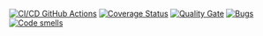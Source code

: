 [![CI/CD GitHub Actions](https://github.com/seekerk/gtest/actions/workflows/test-action.yml/badge.svg)](https://github.com/UnVeh/Gtest/github/workflows/build.yml)
[![Coverage Status](https://coveralls.io/repos/github/UnVeh/Gtest/badge.svg?branch=master)](https://coveralls.io/github/UnVeh/Gtest?branch=master)
[![Quality Gate](https://sonarcloud.io/api/project_badges/measure?project=seekerk_gtest&metric=alert_status)](https://sonarcloud.io/dashboard?id=seekerk_gtest)
[![Bugs](https://sonarcloud.io/api/project_badges/measure?project=seekerk_ctest&metric=bugs)](https://sonarcloud.io/summary/new_code?id=seekerk_ctest)
[![Code smells](https://sonarcloud.io/api/project_badges/measure?project=seekerk_gtest&metric=code_smells)](https://sonarcloud.io/dashboard?id=seekerk_gtest)



